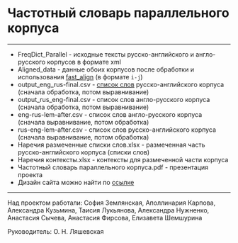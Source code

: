 # Частотный словарь параллельного корпуса
---
- FreqDict_Parallel - исходные тексты русско-английского и англо-русского корпусов в формате xml
- Aligned_data - данные обоих корпусов после обработки и использования [fast_align](https://github.com/clab/fast_align) (в формате `i-j`)
- output_eng_rus-final.csv - [список слов](https://wiki.apertium.org/wiki/Aligning_a_corpus_with_fast_align) русско-английского корпуса (сначала обработка, потом выравнивание)  
- output_rus_eng-final.csv - список слов англо-русского корпуса (сначала обработка, потом выравнивание)  
- eng-rus-lem-after.csv - список слов англо-русского корпуса (сначала выравнивание, потом обработка)  
- rus-eng-lem-after.csv - список слов русско-английского корпуса (сначала выравнивание, потом обработка)
- Наречия размеченные списки слов.xlsx - размеченная часть русско-английского корпуса (списки слов)
- Наречия контексты.xlsx - контексты для размеченной части корпуса
- Частотный словарь параллельного корпуса.pdf - презентация проекта  
- Дизайн сайта можно найти по [ссылке](https://www.figma.com/file/0LSjengdxwfbAlwVYwAakg/%D0%A1%D0%B0%D0%B9%D1%82-%D1%87%D0%B0%D1%81%D1%82%D0%BE%D1%82%D0%BD%D0%BE%D0%B3%D0%BE-%D1%81%D0%BB%D0%BE%D0%B2%D0%B0%D1%80%D0%B0?type=design&node-id=2336-8&mode=design&t=gnsRsdRHcF4oVtYp-0)
---
Над проектом работали:
София Землянская, Аполлинария Карпова, Александра Кузьмина, Таисия Лукьянова, Александра Нужненко, Анастасия Сычева, Анастасия Фирсова, Елизавета Шемшурина

Руководитель: О. Н. Ляшевская
